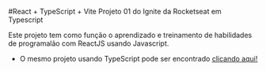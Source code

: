 #React + TypeScript + Vite
Projeto 01 do Ignite da Rocketseat em Typescript

Este projeto tem como função o aprendizado e treinamento de habilidades de programalão com ReactJS usando Javascript.

- O mesmo projeto usando TypeScript pode ser encontrado [clicando aqui!](https://github.com/adrfelipe/ignite-reactjs-ts)

